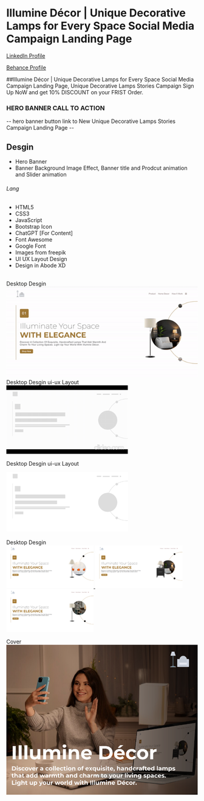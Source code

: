 # Illumine Décor | Unique Decorative Lamps for Every Space Social Media Campaign Landing Page
<a href="https://www.linkedin.com/in/dharmendraverma95/" target="_blank">LinkedIn Profile </a>

<a href="https://www.behance.net/dhirukumar" target="_blank">Behance Profile </a>

##Illumine Décor | Unique Decorative Lamps for Every Space Social Media Campaign Landing Page, Unique Decorative Lamps Stories Campaign Sign Up NoW and get 10% DISCOUNT on your FRIST Order.

### HERO BANNER CALL TO ACTION
-- hero banner button link to New Unique Decorative Lamps Stories Campaign Landing Page --

## Desgin 
<ul>
  <li>Hero Banner</li>
  <li>Banner Background Image Effect, Banner title and Prodcut animation and Slider animation </li>
</ul>

###### Lang
<ul>
  <li>HTML5</li>
  <li>CSS3</li>
  <li>JavaScript</li>
  <li>Bootstrap Icon</li>
  <li>ChatGPT [For Content]</li>
  <li>Font Awesome</li>
  <li>Google Font</li>
  <li>Images from freepik</li>
  <li>UI UX Layout Design</li>
  <li>Design in Abode XD</li>
</ul>


<br>
<span>Desktop Desgin</span><br/>
<a href="https://www.behance.net/gallery/215199411/Illumine-Dcor-Social-Media-Campaign-Landing-Page" target="_blank" >
<img src="./img/landing-page.gif" width="575px"/>
</a>

 <br />
<span>Desktop Desgin ui-ux Layout</span><br/>
<a href="https://www.behance.net/gallery/215199411/Illumine-Dcor-Social-Media-Campaign-Landing-Page" target="_blank" >
<img src="./img/ui-ux-layout-landing-page.gif" width="320px"/>
</a>
<br />

<span>Desktop Desgin ui-ux Layout</span><br/>
<a href="https://www.behance.net/gallery/215199411/Illumine-Dcor-Social-Media-Campaign-Landing-Page" target="_blank" >

<img src="./img/ui-ux-layout-landing-page.png" width="320px"/>
</a>
<br />
 <br />
<span>Desktop Desgin</span><br/>
<a href="https://www.behance.net/gallery/215199411/Illumine-Dcor-Social-Media-Campaign-Landing-Page" target="_blank" >
<img src="./img/landing-page-ss1.png" width="230px"/>

<img src="./img/landing-page-ss2.png" width="230px"/>

<img src="./img/landing-page-ss3.png" width="230px"/>
</a>

<span>Cover</span><br/>
<a href="https://www.behance.net/gallery/215199411/Illumine-Dcor-Social-Media-Campaign-Landing-Page" target="_blank" >
<img src="./img/cover.png" width="575px"/>
</a>




